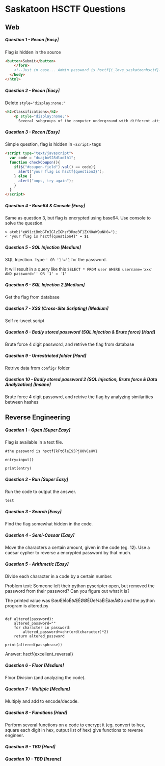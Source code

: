 # Saskatoon HSCTF Questions

## Web

##### Question 1 - Recon [Easy]
Flag is hidden in the source
```html
<button>Submit</button>
    </form>
    <!--Just in case... Admin password is hsctf{i_love_saskatoonhsctf}-->
  </body>
</html>
```

##### Question 2 - Recon [Easy]
Delete `style="display:none;"`
```html
<h2>Classifications</h2>
    <p style="display:none;">
      Several subgroups of the computer underground with different attitudes use different terms to demarcate themselves from each other, or try 
```

##### Question 3 - Recon [Easy]
Simple question, flag is hidden in `<script>` tags
```html
<script type="text/javascript">
  var code = "duajbx928dlxdlh1";
  function checkCoupon(){
    if($("#coupon-field").val() == code){
      alert("your flag is hsctf{question3}");
    } else {
      alert("oops, try again");
    }
  }
</script>
```

##### Question 4 - Base64 & Console [Easy]
Same as question 3, but flag is encrypted using base64. Use console to solve the question.
```
> atob("eW91ciBmbGFnIGlzIGhzY3Rme3F1ZXN0aW9uNH0=");
< "your flag is hsctf{question4}" = $1
```

##### Question 5 - SQL Injection [Medium]
SQL Injection. Type `' OR '1'='1` for the password.

It will result in a query like this `SELECT * FROM user WHERE username='xxx' AND password='' OR '1' = '1'`

##### Question 6 - SQL Injection 2 [Medium]
Get the flag from database

##### Question 7 - XSS (Cross-Site Scripting) [Medium]
Self re-tweet script

##### Question 8 - Badly stored password (SQL Injection & Brute force) [Hard]
Brute force 4 digit password, and retrive the flag from database

##### Question 9 - Unrestricted folder [Hard]
Retrive data from `config/` folder

##### Question 10 - Badly stored password 2 (SQL Injection, Brute force & Data Analyzation) [Insane]
Brute force 4 digit passowrd, and retrive the flag by analyzing similarities between hashes

## Reverse Engineering

##### Question 1 - Open [Super Easy]
Flag is available in a text file.

```
#the password is hsctf{kFt6leI95Pj8OVCeHV}

entry=input()

print(entry)
```

##### Question 2 - Run [Super Easy]
Run the code to output the answer.
```
test

```

##### Question 3 - Search [Easy]
Find the flag somewhat hidden in the code.

##### Question 4 - Semi-Caesar [Easy]
Move the characters a certain amount, given in the code (eg. 12). Use a caesar cypher to reverse a encrypted password by that much.

##### Question 5 - Arithmetic [Easy]
Divide each character in a code by a certain number.

Problem text: Someone left their python pyscripter open, but removed the password from their password? Can you figure out what it is?

The printed value was ÐæÆèÌöÊðÆÊØØÊÜè¾äÊìÊäæÂØú and the python program is altered.py

```passphrase="<redacted>"

def altered(password):
    altered_password=""
    for character in password:
        altered_password+=chr(ord(character)*2)
    return altered_password

print(altered(passphrase))
```

Answer: hsctf{excellent_reversal}

##### Question 6 - Floor [Medium]
Floor Division (and analyzing the code).

##### Question 7 - Multiple [Medium]
Multiply and add to encode/decode.

##### Question 8 - Functions [Hard]
Perform several functions on a code to encrypt it (eg. convert to hex, square each digit in hex, output list of hex) give functions to reverse engineer.

##### Question 9 - TBD [Hard]

##### Question 10 - TBD [Insane]
